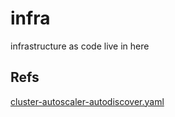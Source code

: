 # infra

infrastructure as code live in here

## Refs

[cluster-autoscaler-autodiscover.yaml](https://github.com/kubernetes/autoscaler/blob/master/cluster-autoscaler/cloudprovider/aws/examples/cluster-autoscaler-autodiscover.yaml)

